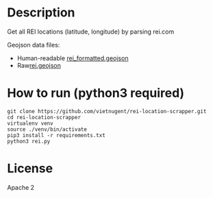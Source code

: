 # Description
Get all REI locations (latitude, longitude) by parsing rei.com

Geojson data files:
- Human-readable [rei_formatted.geojson](rei_formmatted.geojson)
- Raw[rei.geojson](rei.geojson)

# How to run (python3 required)

```
git clone https://github.com/vietnugent/rei-location-scrapper.git
cd rei-location-scrapper
virtualenv venv
source ./venv/bin/activate
pip3 install -r requirements.txt
python3 rei.py
```

# License
Apache 2
